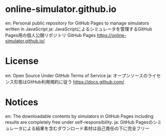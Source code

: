 # online-simulator.github.io
en: Personal public repository for GitHub Pages to manage simulators written in JavaScript
ja: JavaScriptによるシミュレータを管理するGitHub Pages用の個人公開リポジトリ
GitHub Pages
https://online-simulator.github.io/

# License
en: Open Source Under GitHub Terms of Service
ja: オープンソースのライセンス形態はGitHub利用規約に従う
https://docs.github.com/

# Notices
en: The downloadable contents by simulators in GitHub Pages including results are completely free under self-responsibility.
ja: GitHub Pagesのシミュレータによる結果を含むダウンロード素材は自己責任の下に完全フリー

